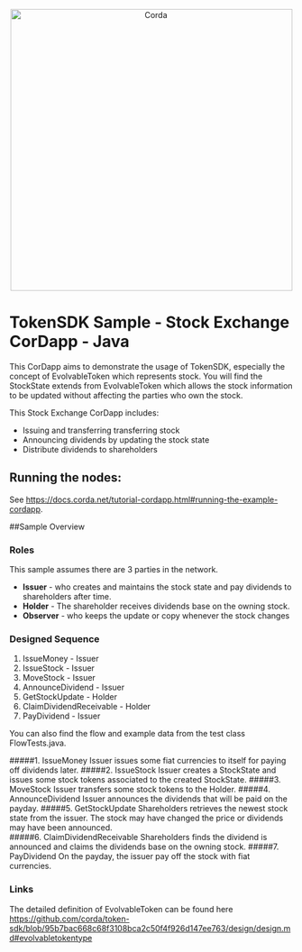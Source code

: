 <p align="center">
  <img src="https://camo.githubusercontent.com/a7b7d659d6e01a9e49ff2d9919f7a66d84aac66e/68747470733a2f2f7777772e636f7264612e6e65742f77702d636f6e74656e742f75706c6f6164732f323031362f31312f66673030355f636f7264615f622e706e67" alt="Corda" width="500">
</p>

# TokenSDK Sample - Stock Exchange CorDapp - Java
This CorDapp aims to demonstrate the usage of TokenSDK, especially the concept of EvolvableToken which represents stock.
You will find the StockState extends from EvolvableToken which allows the stock information to be updated without affecting the parties who own the stock.

This Stock Exchange CorDapp includes:
* Issuing and transferring transferring stock
* Announcing dividends by updating the stock state
* Distribute dividends to shareholders

## Running the nodes:
 
See https://docs.corda.net/tutorial-cordapp.html#running-the-example-cordapp.


##Sample Overview
### Roles
This sample assumes there are 3 parties in the network.
* **Issuer** - who creates and maintains the stock state and pay dividends to shareholders after time.
* **Holder** - The shareholder receives dividends base on the owning stock.
* **Observer** - who keeps the update or copy whenever the stock changes

### Designed Sequence
1. IssueMoney - Issuer
2. IssueStock - Issuer
3. MoveStock - Issuer
4. AnnounceDividend - Issuer
5. GetStockUpdate - Holder
6. ClaimDividendReceivable - Holder
7. PayDividend - Issuer

You can also find the flow and example data from the test class FlowTests.java.

#####1. IssueMoney
Issuer issues some fiat currencies to itself for paying off dividends later. 
#####2. IssueStock
Issuer creates a StockState and issues some stock tokens associated to the created StockState.
#####3. MoveStock
Issuer transfers some stock tokens to the Holder.
#####4. AnnounceDividend
Issuer announces the dividends that will be paid on the payday.
#####5. GetStockUpdate
Shareholders retrieves the newest stock state from the issuer. 
The stock may have changed the price or dividends may have been announced.  
#####6. ClaimDividendReceivable
Shareholders finds the dividend is announced and claims the dividends base on the owning stock. 
#####7. PayDividend
On the payday, the issuer pay off the stock with fiat currencies.

### Links
The detailed definition of EvolvableToken can be found here
https://github.com/corda/token-sdk/blob/95b7bac668c68f3108bca2c50f4f926d147ee763/design/design.md#evolvabletokentype
